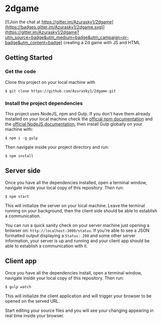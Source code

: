 # 2dgame

[![Join the chat at https://gitter.im/Azurasky1/2dgame](https://badges.gitter.im/Azurasky1/2dgame.svg)](https://gitter.im/Azurasky1/2dgame?utm_source=badge&utm_medium=badge&utm_campaign=pr-badge&utm_content=badge)
creating a 2d game with JS and HTML

## Getting Started

### Get the code

Clone this project on your local machine with

```shell
$ git clone https://github.com/Azurasky1/2dgame.git
```

### Install the project dependencies

This project uses NodeJS, npm and Gulp. If you don't have them already
installed on your local machine check the
[official npm documentation](https://docs.npmjs.com/getting-started/installing-node)
and the [official NodeJS documentation](https://docs.npmjs.com/getting-started/installing-node),
then install Gulp globally on your machine with:

```shell
$ npm i -g gulp
```

Then navigate inside your project directory and run:

```shell
$ npm install
```

## Server side

Once you have all the dependencies installed, open a terminal window,
navigate inside your local copy of this repository. Then run:

```shell
$ npm start
```

This will initialize the server on your local machine.
Leave the terminal running on your background,
then the client side should be able to establish a communication.

You can run a quick sanity check on your server machine just opening a browser
on: `http://localhost:3009/status`. If you're able to see a JSON formatted
output displaying a `Status: 200` and some other server information,
your server is up and running and your client app should be able to establish
a communication with it.

## Client app

Once you have all the dependencies install, open a terminal window,
navigate inside your local copy of this repository. Then run:

```shell
$ gulp watch
```

This will initialize the client application and will trigger your browser to be
opened on the served URL.

Start editing your source files and you will see your changing appearing
in real time inside your browser.
